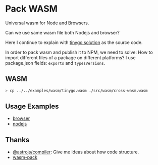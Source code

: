 # Pack WASM
Universal wasm for Node and Browsers.

Can we use same wasm file both Nodejs and browser?

Here I continue to explain with [tinygo solution](../../examples/tinygo/README.md) as the source code.

In order to pack wasm and publish it to NPM, we need to solve: How to import different files of a package on different platforms? I use package.json fields: `exports` and `typesVersions`.

## WASM

```bash
> cp ../../examples/wasm/tinygo.wasm ./src/wasm/cross-wasm.wasm
```

## Usage Examples

* [browser](../../examples/browser-using-wasm/README.md)
* [nodejs](../../examples/nodejs-using-wasm/README.md)

## Thanks

* [@astrojs/compiler](https://github.com/withastro/compiler/tree/main): Give me ideas about how code structure.
* [wasm-pack](https://github.com/rustwasm/wasm-pack)